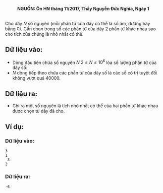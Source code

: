 **<center>NGUỒN: Ôn HN tháng 11/2017, Thầy Nguyễn Đức Nghĩa, Ngày 1</center>**
<br>

Cho dãy $N$ số nguyên (mỗi phần tử của dãy có thể là số âm, dương hay bằng $0$). Cần chọn trong số các phần tử của dãy $2$ phần tử khác nhau sao cho tích của chúng là nhỏ nhất có thể.

## Dữ liệu vào:
- Dòng đầu tiên chứa số nguyên $N\ 2 ≤ N ≤ 10^6$  lòa số lượng phần tử của dãy số:
- $N$ dòng tiếp theo chứa các phần tử của dãy số là các số có trị tuyệt đối không vượt quá $40000$.

## Dữ liệu ra:
- Ghi ra một số nguyên là tích nhỏ nhất có thể của hai phần tử khác nhau được chọn từ dãy đã cho.

## Ví dụ:
### Dữ liệu vào:
```
3
1
-3
2
```
### Dữ liệu ra:
```
-6
```